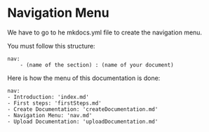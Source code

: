 # Navigation Menu

We have to go to he mkdocs.yml file to create the navigation menu.


You must follow this structure:

    nav:
        - (name of the section) : (name of your document) 

Here is how the menu of this documentation is done:

    nav:
    - Introduction: 'index.md'
    - First steps: 'firstSteps.md'
    - Create Documentation: 'createDocumentation.md'
    - Navigation Menu: 'nav.md'
    - Upload Documentation: 'uploadDocumentation.md'